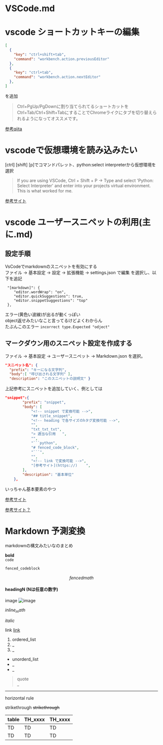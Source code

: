 # VSCode.md

# vscode ショートカットキーの編集
```json
[
  {
    "key": "ctrl+shift+tab",
    "command": "workbench.action.previousEditor"
  },
  {
    "key": "ctrl+tab",
    "command": "workbench.action.nextEditor"
  },
]
```
を追加  
> Ctrl+PgUp/PgDownに割り当てられてるショートカットをCtrl+Tab/Ctrl+Shift+TabにすることでChromeライクにタブを切り替えられるようになってオススメです。


<!-- link で変換可能 -->
[参考qiita](https://qiita.com/TakahiRoyte/items/cdab6fca64da386a690b#%E6%A4%9C%E7%B4%A2%E3%81%A8%E7%BD%AE%E6%8F%9B-search-and-replace)  

# vscodeで仮想環境を読み込みたい

[ctrl] [shift] [p]でコマンドパレット、python:select interpreterから仮想環境を選択
> If you are using VSCode, Ctrl + Shift + P -> Type and select 'Python: Select Interpreter' and enter into your projects virtual environment. This is what worked for me.   

[参考サイト](https://stackoverflow.com/questions/65369567/import-rest-framework-could-not-be-resolved-but-i-have-installed-djangorestfr)    

<!-- snippet で変換可能 -->
# vscode ユーザースニペットの利用(主に.md)
## 設定手順
VsCodeでmarkdownのスニペットを有効にする  
ファイル → 基本設定 → 設定 → 拡張機能 → settings.json で編集 を選択し、以下を追記  

```json: settings.json
 "[markdown]": {
    "editor.wordWrap": "on",
    "editor.quickSuggestions": true,
    "editor.snippetSuggestions": "top"
 },
```
エラー(黄色い波線)が出るが動くっぽい  
object返せみたいなこと言ってるけどよくわからん  
たぶんこのエラー `incorrect type.Expected "odject"`

## マークダウン用のスニペット設定を作成する
ファイル → 基本設定 → ユーザースニペット → Markdown.json を選択。

```json:Markdown.json
"スニペット名": { 
  "prefix": "キーになる文字列", 
  "body":[ "呼び出される文字列" ], 
  "description": "このスニペットの説明文" }
```
上記参考にスニペットを追加していく、例としては

```json
"snippet":{
		"prefix": "snippet",
		"body": [
			"<!-- snippet で変換可能 -->",
			"## title_snippet",
			"<!-- heading で各サイズのhタグ変換可能 -->",
			"",
			"txt_txt_txt",
			"> 適当な引用   ",
			"",
			"```python",
			"# fenced_code_block",
			"```",
			"",
			"<!-- link で変換可能 -->",
			"[参考サイト](https://)    ",
		],
		"description": "基本単位"
	},
```
いっちゃん基本要素のやつ

<!-- link で変換可能 -->
[参考サイト](https://maasaablog.com/tools/visual-studio-code/1762/#toc12)  
  
[参考サイト？](https://qiita.com/12345/items/97ba616d530b4f692c97)

# Markdown 予測変換
markdownの構文みたいなのまとめ

**bold**  
`code`

```python:test.py
fenced_codeblock
```

$$
fenced math
$$

#### headingN (Nは任意の数字)
image ![image](https://)  

$inline_math$  

*italic*  

link [link](https://)  

1. ordered_list
2. _
3. _

- unorderd_list
- _
- _

> quote  
> _

----------
horizontal rule

strikethrough ~~strikethrough~~  

| table | TH_xxxx | TH_xxxx |
| --- | --- | --- |
| TD | TD | TD |
| TD | TD | TD |